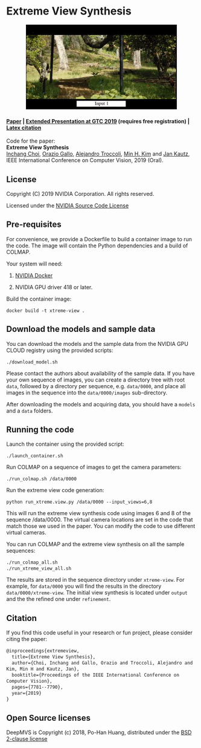 # Extreme View Synthesis

<p align="center">
  <img src="evs.gif"/></p>

#### [Paper](https://arxiv.org/abs/1812.04777) | [Extended Presentation at GTC 2019](https://developer.nvidia.com/gtc/2019/video/S9576) (requires free registration) | [Latex citation](#citation)

Code for the paper:  
**Extreme View Synthesis**  
[Inchang Choi](http://www.inchangchoi.info/), [Orazio Gallo](http://alumni.soe.ucsc.edu/~orazio/), [Alejandro Troccoli](https://research.nvidia.com/person/alejandro-troccoli), [Min H. Kim](http://vclab.kaist.ac.kr/minhkim/) and [Jan Kautz](http://jankautz.com/), IEEE International Conference on Computer Vision, 2019 (Oral).


## License

Copyright (C) 2019 NVIDIA Corporation.  All rights reserved.

Licensed under the [NVIDIA Source Code License](LICENSE.md)

## Pre-requisites

For convenience, we provide a Dockerfile to build a container image to run the code. The image will contain the Python dependencies and a build of COLMAP.

Your system will need:

1. [NVIDIA Docker](https://github.com/NVIDIA/nvidia-docker/wiki)

2. NVIDIA GPU driver 418 or later.

Build the container image:

```
docker build -t xtreme-view .
```

## Download the models and sample data

You can download the models and the sample data from the NVIDIA GPU CLOUD registry using the provided scripts:


```
./download_model.sh
```

Please contact the authors about availability of the sample data. If you have your own sequence of images, you can create a directory tree with root ```data```, followed by a directory per sequence, e.g. ```data/0000```, and place all images in the sequence into the ```data/0000/images``` sub-directory.


After downloading the models and acquiring data, you should have a ```models``` and a ```data``` folders.

## Running the code


Launch the container using the provided script:

```
./launch_container.sh
```

Run COLMAP on a sequence of images to get the camera parameters:

```
./run_colmap.sh /data/0000
```

Run the extreme view code generation:

```
python run_xtreme.view.py /data/0000 --input_views=6,8
```

This will run the extreme view synthesis code using images 6 and 8 of the sequence /data/0000. The virtual camera locations are set in the code that match those we used in the paper. You can modify the code to use different virtual cameras.

You can run COLMAP and the extreme view synthesis on all the sample sequences:

```
./run_colmap_all.sh
./run_xtreme_view_all.sh
```

The results are stored in the sequence directory under ```xtreme-view```. For example, for ```data/0000``` you will find the results in the directory ```data/0000/xtreme-view```. The initial view synthesis is located under ```output``` and the the refined one under ```refinement```.

## <a name="citation"></a> Citation
If you find this code useful in your research or fun project, please consider citing the paper:
```
@inproceedings{extremeview,  
  title={Extreme View Synthesis},  
  author={Choi, Inchang and Gallo, Orazio and Troccoli, Alejandro and Kim, Min H and Kautz, Jan},  
  booktitle={Proceedings of the IEEE International Conference on Computer Vision},  
  pages={7781--7790},  
  year={2019}  
}
```

## Open Source licenses

DeepMVS is Copyright (c) 2018, Po-Han Huang, distributed under the [BSD 2-clause license](https://opensource.org/licenses/BSD-2-Clause)
